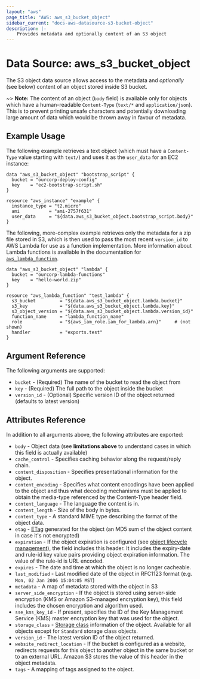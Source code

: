 ```yaml
---
layout: "aws"
page_title: "AWS: aws_s3_bucket_object"
sidebar_current: "docs-aws-datasource-s3-bucket-object"
description: |-
    Provides metadata and optionally content of an S3 object
---
```


# Data Source: aws_s3_bucket_object

The S3 object data source allows access to the metadata and
_optionally_ (see below) content of an object stored inside S3 bucket.

~> **Note:** The content of an object (`body` field) is available only for objects which have a human-readable `Content-Type` (`text/*` and `application/json`). This is to prevent printing unsafe characters and potentially downloading large amount of data which would be thrown away in favour of metadata.

## Example Usage

The following example retrieves a text object (which must have a `Content-Type`
value starting with `text/`) and uses it as the `user_data` for an EC2 instance:

```hcl
data "aws_s3_bucket_object" "bootstrap_script" {
  bucket = "ourcorp-deploy-config"
  key    = "ec2-bootstrap-script.sh"
}

resource "aws_instance" "example" {
  instance_type = "t2.micro"
  ami           = "ami-2757f631"
  user_data     = "${data.aws_s3_bucket_object.bootstrap_script.body}"
}
```

The following, more-complex example retrieves only the metadata for a zip
file stored in S3, which is then used to pass the most recent `version_id`
to AWS Lambda for use as a function implementation. More information about
Lambda functions is available in the documentation for
[`aws_lambda_function`](/docs/providers/aws/r/lambda_function.html).

```hcl
data "aws_s3_bucket_object" "lambda" {
  bucket = "ourcorp-lambda-functions"
  key    = "hello-world.zip"
}

resource "aws_lambda_function" "test_lambda" {
  s3_bucket         = "${data.aws_s3_bucket_object.lambda.bucket}"
  s3_key            = "${data.aws_s3_bucket_object.lambda.key}"
  s3_object_version = "${data.aws_s3_bucket_object.lambda.version_id}"
  function_name     = "lambda_function_name"
  role              = "${aws_iam_role.iam_for_lambda.arn}"     # (not shown)
  handler           = "exports.test"
}
```

## Argument Reference

The following arguments are supported:

* `bucket` - (Required) The name of the bucket to read the object from
* `key` - (Required) The full path to the object inside the bucket
* `version_id` - (Optional) Specific version ID of the object returned (defaults to latest version)

## Attributes Reference

In addition to all arguments above, the following attributes are exported:

* `body` - Object data (see **limitations above** to understand cases in which this field is actually available)
* `cache_control` - Specifies caching behavior along the request/reply chain.
* `content_disposition` - Specifies presentational information for the object.
* `content_encoding` - Specifies what content encodings have been applied to the object and thus what decoding mechanisms must be applied to obtain the media-type referenced by the Content-Type header field.
* `content_language` - The language the content is in.
* `content_length` - Size of the body in bytes.
* `content_type` - A standard MIME type describing the format of the object data.
* `etag` - [ETag](https://en.wikipedia.org/wiki/HTTP_ETag) generated for the object (an MD5 sum of the object content in case it's not encrypted)
* `expiration` - If the object expiration is configured (see [object lifecycle management](http://docs.aws.amazon.com/AmazonS3/latest/dev/object-lifecycle-mgmt.html)), the field includes this header. It includes the expiry-date and rule-id key value pairs providing object expiration information. The value of the rule-id is URL encoded.
* `expires` - The date and time at which the object is no longer cacheable.
* `last_modified` - Last modified date of the object in RFC1123 format (e.g. `Mon, 02 Jan 2006 15:04:05 MST`)
* `metadata` - A map of metadata stored with the object in S3
* `server_side_encryption` - If the object is stored using server-side encryption (KMS or Amazon S3-managed encryption key), this field includes the chosen encryption and algorithm used.
* `sse_kms_key_id` - If present, specifies the ID of the Key Management Service (KMS) master encryption key that was used for the object.
* `storage_class` - [Storage class](http://docs.aws.amazon.com/AmazonS3/latest/dev/storage-class-intro.html) information of the object. Available for all objects except for `Standard` storage class objects.
* `version_id` - The latest version ID of the object returned.
* `website_redirect_location` - If the bucket is configured as a website, redirects requests for this object to another object in the same bucket or to an external URL. Amazon S3 stores the value of this header in the object metadata.
* `tags`  - A mapping of tags assigned to the object.
